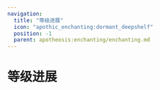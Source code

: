 ```yaml
---
navigation:
  title: "等级进展"
  icon: "apothic_enchanting:dormant_deepshelf"
  position: -1
  parent: apotheosis:enchanting/enchanting.md
---
```


# 等级进展

<SubPages />